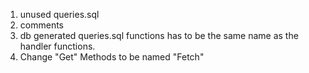 1. unused queries.sql
2. comments
3. db generated queries.sql functions has to be the same name as the handler functions.
4. Change "Get" Methods to be named "Fetch"